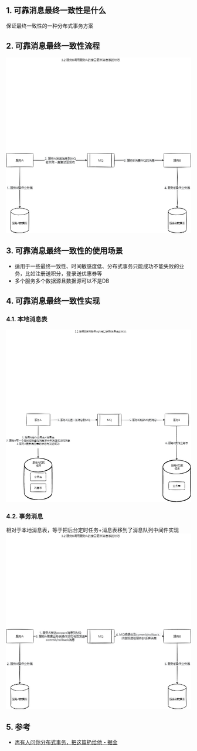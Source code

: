 ## 1. 可靠消息最终一致性是什么
保证最终一致性的一种分布式事务方案


## 2. 可靠消息最终一致性流程
![本地消息表-可靠消息最终一致性](https://raw.githubusercontent.com/TDoct/images/master/1646310255_20220303202342856_13847.png)
## 3. 可靠消息最终一致性的使用场景
- 适用于一些最终一致性、时间敏感度低、分布式事务只能成功不能失败的业务，比如注册送积分，登录送优惠券等
- 多个服务多个数据源且数据源可以不是DB

## 4. 可靠消息最终一致性实现
### 4.1. 本地消息表

![本地消息表-本地消息表](https://raw.githubusercontent.com/TDoct/images/master/1646310256_20220303202352096_13908.png)

### 4.2. 事务消息
相对于本地消息表，等于把后台定时任务+消息表移到了消息队列中间件实现
![本地消息表-事务消息](https://raw.githubusercontent.com/TDoct/images/master/1646310257_20220303202412761_14301.png)

## 5. 参考
- [再有人问你分布式事务，把这篇扔给他 \- 掘金](https://juejin.im/post/5b5a0bf9f265da0f6523913b#heading-17)
